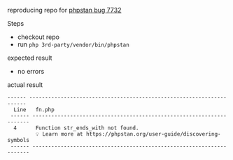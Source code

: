 reproducing repo for [phpstan bug 7732](https://github.com/phpstan/phpstan/issues/7732)

Steps
- checkout repo
- run `php 3rd-party/vendor/bin/phpstan`

expected result
- no errors

actual result
```
------ --------------------------------------------------------------------- 
  Line   fn.php                                                               
 ------ --------------------------------------------------------------------- 
  4      Function str_ends_with not found.                                    
         💡 Learn more at https://phpstan.org/user-guide/discovering-symbols  
 ------ ---------------------------------------------------------------------
```